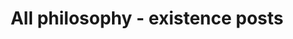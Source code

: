 ---
layout: archive
which_category: philosophy/existence
title: All philosophy - existence posts
---